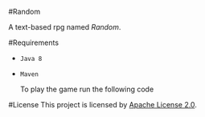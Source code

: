 #Random

A text-based rpg named _Random_.

#Requirements
* `Java 8`
* `Maven`

    To play the game run the following code

#License
This project is licensed by [Apache License 2.0](LICENSE.md).
